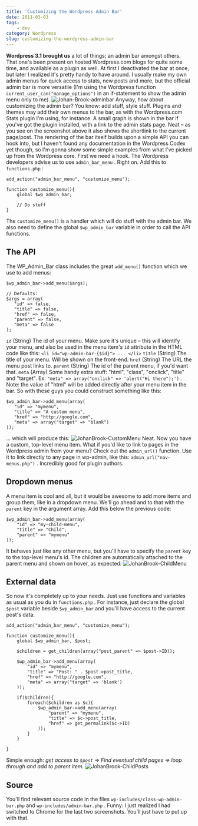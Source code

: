 ```yaml
---
title: 'Customizing the Wordpress Admin Bar'
date: 2011-03-03
tags:
    - dev
category: Wordpress
slug: customizing-the-wordpress-admin-bar
---
```


**Wordpress 3.1 brought us** a lot of things; an admin bar amongst others. That one's been present
on hosted Wordpress.com blogs for quite some time, and available as a plugin as well. At first I
deactivated the bar at once, but later I realized it's pretty handy to have around. I usually make
my own admin menus for quick access to stats, new posts and more, but the official admin bar is more
versatile (I'm using the Wordpress function `current_user_can("manage_options")` in an if-statement
to show the admin menu only to me).
![](http://213.185.255.138/core/wp-content/uploads/2011/03/Johan-Brook-adminbar-588x166.png "Johan-Brook-adminbar")
Anyway, how about customizing the admin bar? You know: add stuff, style stuff. Plugins and themes
may add their own menus to the bar, as with the Wordpress.com Stats plugin I'm using, for instance.
A small graph is shown in the bar if you've got the plugin installed, with a link to the admin stats
page. Neat – as you see on the screenshot above it also shows the shortlink to the current
page/post. The rendering of the bar itself builds upon a simple API you can hook into, but I haven't
found any documentation in the Wordpress Codex yet though, so I'm gonna show some simple examples
from what I've picked up from the Wordpress core. First we need a hook. The Wordpress developers
advise us to use `admin_bar_menu` . Right on. Add this to `functions.php` :

    add_action("admin_bar_menu", "customize_menu");

    function customize_menu(){
        global $wp_admin_bar;

        // Do stuff
    }

The `customize_menu()` is a handler which will do stuff with the admin bar. We also need to define
the global `$wp_admin_bar` variable in order to call the API functions.

## The API

The WP\_Admin\_Bar class includes the great `add_menu()` function which we use to add menus:

    $wp_admin_bar->add_menu($args);

    // Defaults:
    $args = array(
       "id" => false,
       "title" => false,
       "href" => false,
       "parent" => false,
       "meta" => false
    );

`id` (String) The id of your menu. Make sure it's unique – this will identify your menu, and also be
used in the menu item's `id` attribute in the HTML code like this:
`<li id="wp-admin-bar-{$id}"> ... </li>` `title` (String) The title of your menu. Will be shown on
the front-end. `href` (String) The URL the menu post links to. `parent` (String) The id of the
parent menu, if you'd want that. `meta` (Array) Some handy extra stuff: "html", "class", "onclick",
"title" and "target". Ex: `"meta" => array("onclick" => 'alert("Hi there");')` . Note: the value of
"html" will be added directly after your menu item in the bar. So with these guys you could
construct something like this:

    $wp_admin_bar->add_menu(array(
       "id" => "mymenu",
       "title" => "A custom menu",
       "href" => "http://google.com",
       "meta" => array("target" => "blank")
    ));

... which will produce this:
![](http://213.185.255.138/core/wp-content/uploads/2011/03/JohanBrook-CustomMenu.png "JohanBrook-CustomMenu")
Neat. Now you have a custom, top-level menu item. What if you'd like to link to pages in the
Wordpress admin from your menu? Check out the `admin_url()` function. Use it to link directly to any
page in wp-admin, like this: `admin_url("nav-menus.php")` . Incredibly good for plugin authors.

## Dropdown menus

A menu item is cool and all, but it would be awesome to add more items and group them, like in a
dropdown menu. We'll go ahead and to that with the `parent` key in the argument array. Add this
below the previous code:

    $wp_admin_bar->add_menu(array(
    	"id" => "my-child-menu",
    	"title" => "Child",
    	"parent" => "mymenu"
    ));

It behaves just like any other menu, but you'll have to specify the `parent` key to the top-level
menu's id. The children are automatically attached to the parent menu and shown on hover, as
expected:
![](http://213.185.255.138/core/wp-content/uploads/2011/03/JohanBrook-ChildMenu.png "JohanBrook-ChildMenu")

## External data

So now it's completely up to your needs. Just use functions and variables as usual as you du in
`functions.php` . For instance, just declare the global `$post` variable beside `$wp_admin_bar` and
you'll have access to the current post's data:

    add_action("admin_bar_menu", "customize_menu");

    function customize_menu(){
    	global $wp_admin_bar, $post;

    	$children = get_children(array("post_parent" => $post->ID));

    	$wp_admin_bar->add_menu(array(
    		"id" => "mymenu",
    		"title" => "Post: " . $post->post_title,
    		"href" => "http://google.com",
    		"meta" => array("target" => 'blank')
    	));

    	if($children){
    		foreach($children as $c){
    			$wp_admin_bar->add_menu(array(
    				"parent" => "mymenu",
    				"title" => $c->post_title,
    				"href" => get_permalink($c->ID)
    			));
    		}
    	}

    }

Simple enough: _get access to `$post` => Find eventual child pages => loop through and add to parent
item._
![](http://213.185.255.138/core/wp-content/uploads/2011/03/JohanBrook-ChildPosts.png "JohanBrook-ChildPosts")

## Source

You'll find relevant source code in the files `wp-includes/class-wp-admin-bar.php` and
`wp-includes/admin-bar.php` . Funny: I just realized I had switched to Chrome for the last two
screenshots. You'll just have to put up with that.
